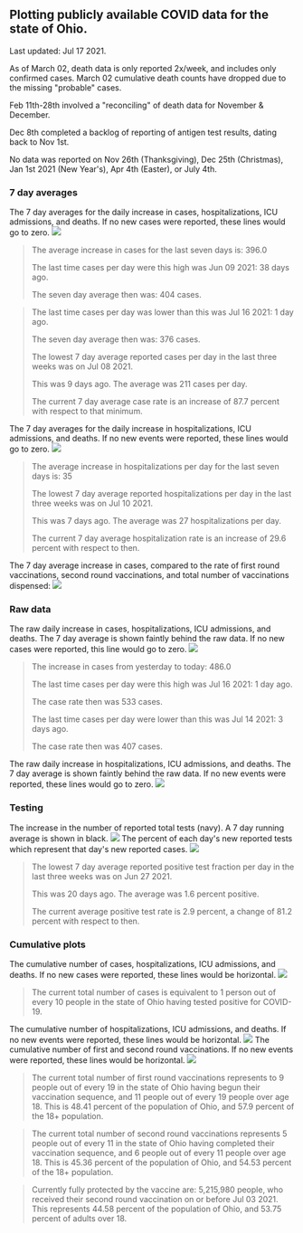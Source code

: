 ## Plotting publicly available COVID data for the state of Ohio. 

Last updated: Jul 17 2021. 

As of March 02, death data is only reported 2x/week, and includes only confirmed cases. March 02 cumulative death counts have dropped due to the missing "probable" cases.

Feb 11th-28th involved a "reconciling" of death data for November & December.

Dec 8th completed a backlog of reporting of antigen test results, dating back to Nov 1st.

No data was reported on Nov 26th (Thanksgiving), Dec 25th (Christmas), Jan 1st 2021 (New Year's), Apr 4th (Easter), or July 4th.
### 7 day averages
The 7 day averages for the daily increase in cases, hospitalizations, ICU admissions, and deaths. If no new cases were reported, these lines would go to zero.
![](7dayaverage_cases.png)

>The average increase in cases for the last seven days is: 396.0
>
>The last time cases per day were this high was Jun 09 2021: 38 days ago.
>
>The seven day average then was: 404 cases.

>
>The last time cases per day was lower than this was Jul 16 2021: 1 day ago.
>
>The seven day average then was: 376 cases.
>
>The lowest 7 day average reported cases per day in the last three weeks was on Jul 08 2021.
>
>This was 9 days ago. The average was 211 cases per day.
>
>The current 7 day average case rate is an increase of 87.7 percent with respect to that minimum.

The 7 day averages for the daily increase in hospitalizations, ICU admissions, and deaths. If no new events were reported, these lines would go to zero.
![](7dayaverage_hospital.png)

>The average increase in hospitalizations per day for the last seven days is: 35
>
>The lowest 7 day average reported hospitalizations per day in the last three weeks was on Jul 10 2021.
>
>This was 7 days ago. The average was 27 hospitalizations per day.
>
>The current 7 day average hospitalization rate is an increase of 29.6 percent with respect to then.

The 7 day average increase in cases, compared to the rate of first round vaccinations, second round vaccinations, and total number of vaccinations dispensed:
![](DailyVaccinationsCases.png)

### Raw data
The raw daily increase in cases, hospitalizations, ICU admissions, and deaths. The 7 day average is shown faintly behind the raw data. If no new cases were reported, this line would go to zero.
![](DailyCases.png)

>The increase in cases from yesterday to today: 486.0 
>
>The last time cases per day were this high was Jul 16 2021: 1 day ago. 
>
>The case rate then was 533 cases.
>
>The last time cases per day were lower than this was Jul 14 2021: 3 days ago. 
>
>The case rate then was 407 cases.

The raw daily increase in hospitalizations, ICU admissions, and deaths. The 7 day average is shown faintly behind the raw data. If no new events were reported, these lines would go to zero.
![](DailyHospitalizations.png)

### Testing

The increase in the number of reported total tests (navy). A 7 day running average is shown in black.
![](DailyTests.png)
The percent of each day's new reported tests which represent that day's new reported cases.
![](percentpositive_tests.png)

>The lowest 7 day average reported positive test fraction per day in the last three weeks was on Jun 27 2021.
>
>This was 20 days ago. The average was 1.6 percent positive. 
>
>The current average positive test rate is 2.9 percent, a change of 81.2 percent with respect to then. 

### Cumulative plots
The cumulative number of cases, hospitalizations, ICU admissions, and deaths. If no new cases were reported, these lines would be horizontal.
![](Cases.png)

>The current total number of cases is equivalent to 1 person out of every 10 people in the state of Ohio having tested positive for COVID-19.

The cumulative number of hospitalizations, ICU admissions, and deaths. If no new events were reported, these lines would be horizontal.
![](Hospitalizations.png)
The cumulative number of first and second round vaccinations. If no new events were reported, these lines would be horizontal.
![](Vaccinations.png)

>The current total number of first round vaccinations represents to 9 people out of every 19 in the state of Ohio having begun their vaccination sequence, and 11 people out of every 19 people over age 18.
 >This is 48.41 percent of the population of Ohio, and 57.9 percent of the 18+ population.

>The current total number of second round vaccinations represents 5 people out of every 11 in the state of Ohio having completed their vaccination sequence, and 6 people out of every 11 people over age 18. 
>This is 45.36 percent of the population of Ohio, and 54.53 percent of the 18+ population.

>Currently fully protected by the vaccine are: 5,215,980 people, who received their second round vaccination on or before Jul 03 2021.
>This represents 44.58 percent of the population of Ohio, and 53.75 percent of adults over 18.

